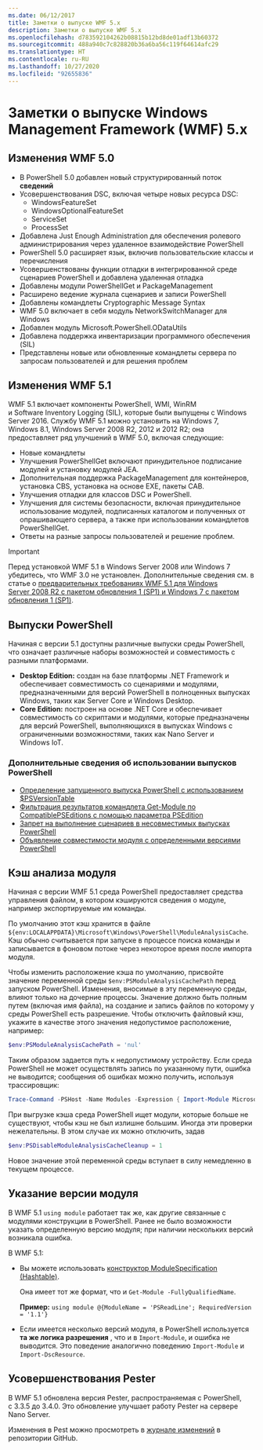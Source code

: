 ```yaml
---
ms.date: 06/12/2017
title: Заметки о выпуске WMF 5.x
description: Заметки о выпуске WMF 5.x
ms.openlocfilehash: d783592104262b08815b12bd8de01adf13b60372
ms.sourcegitcommit: 488a940c7c828820b36a6ba56c119f64614afc29
ms.translationtype: HT
ms.contentlocale: ru-RU
ms.lasthandoff: 10/27/2020
ms.locfileid: "92655836"
---
```

# <a name="windows-management-framework-wmf-5x-release-notes"></a>Заметки о выпуске Windows Management Framework (WMF) 5.x

## <a name="wmf-50-changes"></a>Изменения WMF 5.0

- В PowerShell 5.0 добавлен новый структурированный поток **сведений**
- Усовершенствования DSC, включая четыре новых ресурса DSC:
  - WindowsFeatureSet
  - WindowsOptionalFeatureSet
  - ServiceSet
  - ProcessSet
- Добавлена Just Enough Administration для обеспечения ролевого администрирования через удаленное взаимодействие PowerShell
- PowerShell 5.0 расширяет язык, включив пользовательские классы и перечисления
- Усовершенствованы функции отладки в интегрированной среде сценариев PowerShell и добавлена удаленная отладка
- Добавлены модули PowerShellGet и PackageManagement
- Расширено ведение журнала сценариев и записи PowerShell
- Добавлены командлеты Cryptographic Message Syntax
- WMF 5.0 включает в себя модуль NetworkSwitchManager для Windows
- Добавлен модуль Microsoft.PowerShell.ODataUtils
- Добавлена поддержка инвентаризации программного обеспечения (SIL)
- Представлены новые или обновленные командлеты сервера по запросам пользователей и для решения проблем

## <a name="wmf-51-changes"></a>Изменения WMF 5.1

WMF 5.1 включает компоненты PowerShell, WMI, WinRM и Software Inventory Logging (SIL), которые были выпущены с Windows Server 2016. Службу WMF 5.1 можно установить на Windows 7, Windows 8.1, Windows Server 2008 R2, 2012 и 2012 R2; она предоставляет ряд улучшений в WMF 5.0, включая следующие:

- Новые командлеты
- Улучшения PowerShellGet включают принудительное подписание модулей и установку модулей JEA.
- Дополнительная поддержка PackageManagement для контейнеров, установка CBS, установка на основе EXE, пакеты CAB.
- Улучшения отладки для классов DSC и PowerShell.
- Улучшения для системы безопасности, включая принудительное использование модулей, подписанных каталогом и полученных от опрашивающего сервера, а также при использовании командлетов PowerShellGet.
- Ответы на разные запросы пользователей и решение проблем.

> [!IMPORTANT]
> Перед установкой WMF 5.1 в Windows Server 2008 или Windows 7 убедитесь, что WMF 3.0 не установлен. Дополнительные сведения см. в статье о [предварительных требованиях WMF 5.1 для Windows Server 2008 R2 с пакетом обновления 1 (SP1) и Windows 7 с пакетом обновления 1 (SP1)](../setup/install-configure.md#wmf-51-prerequisites-for-windows-server-2008-r2-sp1-and-windows-7-sp1).

## <a name="powershell-editions"></a>Выпуски PowerShell

Начиная с версии 5.1 доступны различные выпуски среды PowerShell, что означает различные наборы возможностей и совместимость с разными платформами.

- **Desktop Edition:** создан на базе платформы .NET Framework и обеспечивает совместимость со сценариями и модулями, предназначенными для версий PowerShell в полноценных выпусках Windows, таких как Server Core и Windows Desktop.
- **Core Edition:** построен на основе .NET Core и обеспечивает совместимость со скриптами и модулями, которые предназначены для версий PowerShell, выполняющихся в выпусках Windows с ограниченными возможностями, таких как Nano Server и Windows IoT.

### <a name="learn-more-about-using-powershell-editions"></a>Дополнительные сведения об использовании выпусков PowerShell

- [Определение запущенного выпуска PowerShell с использованием $PSVersionTable](/powershell/module/microsoft.powershell.core/about/about_automatic_variables)
- [Фильтрация результатов командлета Get-Module по CompatiblePSEditions с помощью параметра PSEdition](/powershell/module/microsoft.powershell.core/get-module)
- [Запрет на выполнение сценариев в несовместимых выпусках PowerShell](/powershell/scripting/gallery/concepts/script-psedition-support)
- [Объявление совместимости модуля с определенными версиями PowerShell](/powershell/scripting/gallery/concepts/module-psedition-support)

## <a name="module-analysis-cache"></a>Кэш анализа модуля

Начиная с версии WMF 5.1 среда PowerShell предоставляет средства управления файлом, в котором кэшируются сведения о модуле, например экспортируемые им команды.

По умолчанию этот кэш хранится в файле `${env:LOCALAPPDATA}\Microsoft\Windows\PowerShell\ModuleAnalysisCache`. Кэш обычно считывается при запуске в процессе поиска команды и записывается в фоновом потоке через некоторое время после импорта модуля.

Чтобы изменить расположение кэша по умолчанию, присвойте значение переменной среды `$env:PSModuleAnalysisCachePath` перед запуском PowerShell. Изменения, вносимые в эту переменную среды, влияют только на дочерние процессы. Значение должно быть полным путем (включая имя файла), на создание и запись файлов по которому у среды PowerShell есть разрешение. Чтобы отключить файловый кэш, укажите в качестве этого значения недопустимое расположение, например:

```powershell
$env:PSModuleAnalysisCachePath = 'nul'
```

Таким образом задается путь к недопустимому устройству. Если среда PowerShell не может осуществлять запись по указанному пути, ошибка не выводится; сообщения об ошибках можно получить, используя трассировщик:

```powershell
Trace-Command -PSHost -Name Modules -Expression { Import-Module Microsoft.PowerShell.Management -Force }
```

При выгрузке кэша среда PowerShell ищет модули, которые больше не существуют, чтобы кэш не был излишне большим. Иногда эти проверки нежелательны. В этом случае их можно отключить, задав

```powershell
$env:PSDisableModuleAnalysisCacheCleanup = 1
```

Новое значение этой переменной среды вступает в силу немедленно в текущем процессе.

## <a name="specifying-module-version"></a>Указание версии модуля

В WMF 5.1 `using module` работает так же, как другие связанные с модулями конструкции в PowerShell.
Ранее не было возможности указать определенную версию модуля; при наличии нескольких версий возникала ошибка.

В WMF 5.1:

- Вы можете использовать [конструктор ModuleSpecification (Hashtable)](/dotnet/api/microsoft.powershell.commands.modulespecification.-ctor#Microsoft_PowerShell_Commands_ModuleSpecification__ctor_System_Collections_Hashtable_).

  Она имеет тот же формат, что и `Get-Module -FullyQualifiedName`.

  **Пример:** `using module @{ModuleName = 'PSReadLine'; RequiredVersion = '1.1'}`

- Если имеется несколько версий модуля, в PowerShell используется **та же логика разрешения** , что и в `Import-Module`, и ошибка не выводится. Это поведение аналогично поведению `Import-Module` и `Import-DscResource`.

## <a name="improvements-to-pester"></a>Усовершенствования Pester

В WMF 5.1 обновлена версия Pester, распространяемая с PowerShell, с 3.3.5 до 3.4.0.
Это обновление улучшает работу Pester на сервере Nano Server.

Изменения в Pest можно просмотреть в [журнале изменений](https://github.com/pester/Pester/blob/master/CHANGELOG.md) в репозитории GitHub.
